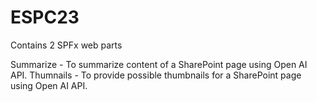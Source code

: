 # ESPC23

Contains 2 SPFx web parts

Summarize - To summarize content of a SharePoint page using Open AI API.
Thumnails - To provide possible thumbnails for a SharePoint page using Open AI API.